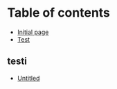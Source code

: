# Table of contents

* [Initial page](README.md)
* [Test](test.md)

## testi

* [Untitled](testi/untitled.md)

